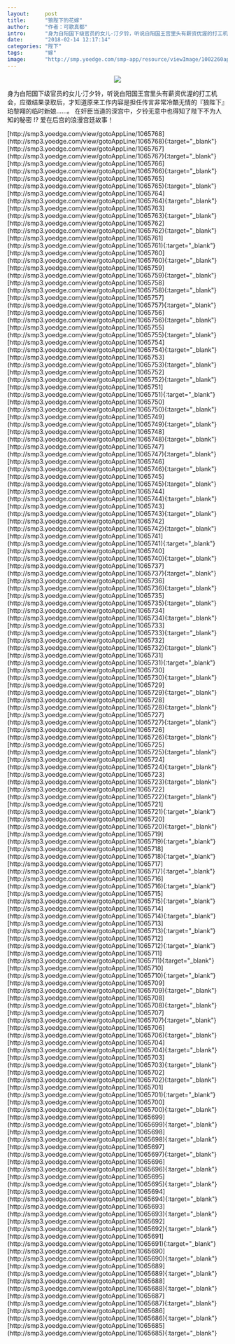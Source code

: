 ```yaml
---
layout:     post
title:      "狼陛下的花嫁"
author:     "作者：可歌真都"
intro:      "身为白阳国下级官员的女儿·汀夕铃，听说白阳国王宫里头有薪资优渥的打工机会，应徵结果录取后，才知道原来工作内容是担任传言非常冷酷无情的『狼陛下』珀黎翔的临时新娘……。 在奸臣当道的深宫中，夕铃无意中也得知了陛下不为人知的秘密 !? 爱在后宫的浪漫宫廷故事！"
date:       "2018-02-14 12:17:14"
categories: "陛下"
tags:       "嫁"
image:      "http://smp.yoedge.com/smp-app/resource/viewImage/1002260appline.png"
---
```

<div style="text-align: center">
<p><img src="http://smp.yoedge.com/smp-app/resource/viewImage/1002260appline.png"/></p>
</div>
<p class="post-meta">
<span>身为白阳国下级官员的女儿·汀夕铃，听说白阳国王宫里头有薪资优渥的打工机会，应徵结果录取后，才知道原来工作内容是担任传言非常冷酷无情的『狼陛下』珀黎翔的临时新娘……。 在奸臣当道的深宫中，夕铃无意中也得知了陛下不为人知的秘密 !? 爱在后宫的浪漫宫廷故事！</span>
</p>
[http://smp3.yoedge.com/view/gotoAppLine/1065768](http://smp3.yoedge.com/view/gotoAppLine/1065768){:target="_blank"}
[http://smp3.yoedge.com/view/gotoAppLine/1065767](http://smp3.yoedge.com/view/gotoAppLine/1065767){:target="_blank"}
[http://smp3.yoedge.com/view/gotoAppLine/1065766](http://smp3.yoedge.com/view/gotoAppLine/1065766){:target="_blank"}
[http://smp3.yoedge.com/view/gotoAppLine/1065765](http://smp3.yoedge.com/view/gotoAppLine/1065765){:target="_blank"}
[http://smp3.yoedge.com/view/gotoAppLine/1065764](http://smp3.yoedge.com/view/gotoAppLine/1065764){:target="_blank"}
[http://smp3.yoedge.com/view/gotoAppLine/1065763](http://smp3.yoedge.com/view/gotoAppLine/1065763){:target="_blank"}
[http://smp3.yoedge.com/view/gotoAppLine/1065762](http://smp3.yoedge.com/view/gotoAppLine/1065762){:target="_blank"}
[http://smp3.yoedge.com/view/gotoAppLine/1065761](http://smp3.yoedge.com/view/gotoAppLine/1065761){:target="_blank"}
[http://smp3.yoedge.com/view/gotoAppLine/1065760](http://smp3.yoedge.com/view/gotoAppLine/1065760){:target="_blank"}
[http://smp3.yoedge.com/view/gotoAppLine/1065759](http://smp3.yoedge.com/view/gotoAppLine/1065759){:target="_blank"}
[http://smp3.yoedge.com/view/gotoAppLine/1065758](http://smp3.yoedge.com/view/gotoAppLine/1065758){:target="_blank"}
[http://smp3.yoedge.com/view/gotoAppLine/1065757](http://smp3.yoedge.com/view/gotoAppLine/1065757){:target="_blank"}
[http://smp3.yoedge.com/view/gotoAppLine/1065756](http://smp3.yoedge.com/view/gotoAppLine/1065756){:target="_blank"}
[http://smp3.yoedge.com/view/gotoAppLine/1065755](http://smp3.yoedge.com/view/gotoAppLine/1065755){:target="_blank"}
[http://smp3.yoedge.com/view/gotoAppLine/1065754](http://smp3.yoedge.com/view/gotoAppLine/1065754){:target="_blank"}
[http://smp3.yoedge.com/view/gotoAppLine/1065753](http://smp3.yoedge.com/view/gotoAppLine/1065753){:target="_blank"}
[http://smp3.yoedge.com/view/gotoAppLine/1065752](http://smp3.yoedge.com/view/gotoAppLine/1065752){:target="_blank"}
[http://smp3.yoedge.com/view/gotoAppLine/1065751](http://smp3.yoedge.com/view/gotoAppLine/1065751){:target="_blank"}
[http://smp3.yoedge.com/view/gotoAppLine/1065750](http://smp3.yoedge.com/view/gotoAppLine/1065750){:target="_blank"}
[http://smp3.yoedge.com/view/gotoAppLine/1065749](http://smp3.yoedge.com/view/gotoAppLine/1065749){:target="_blank"}
[http://smp3.yoedge.com/view/gotoAppLine/1065748](http://smp3.yoedge.com/view/gotoAppLine/1065748){:target="_blank"}
[http://smp3.yoedge.com/view/gotoAppLine/1065747](http://smp3.yoedge.com/view/gotoAppLine/1065747){:target="_blank"}
[http://smp3.yoedge.com/view/gotoAppLine/1065746](http://smp3.yoedge.com/view/gotoAppLine/1065746){:target="_blank"}
[http://smp3.yoedge.com/view/gotoAppLine/1065745](http://smp3.yoedge.com/view/gotoAppLine/1065745){:target="_blank"}
[http://smp3.yoedge.com/view/gotoAppLine/1065744](http://smp3.yoedge.com/view/gotoAppLine/1065744){:target="_blank"}
[http://smp3.yoedge.com/view/gotoAppLine/1065743](http://smp3.yoedge.com/view/gotoAppLine/1065743){:target="_blank"}
[http://smp3.yoedge.com/view/gotoAppLine/1065742](http://smp3.yoedge.com/view/gotoAppLine/1065742){:target="_blank"}
[http://smp3.yoedge.com/view/gotoAppLine/1065741](http://smp3.yoedge.com/view/gotoAppLine/1065741){:target="_blank"}
[http://smp3.yoedge.com/view/gotoAppLine/1065740](http://smp3.yoedge.com/view/gotoAppLine/1065740){:target="_blank"}
[http://smp3.yoedge.com/view/gotoAppLine/1065737](http://smp3.yoedge.com/view/gotoAppLine/1065737){:target="_blank"}
[http://smp3.yoedge.com/view/gotoAppLine/1065736](http://smp3.yoedge.com/view/gotoAppLine/1065736){:target="_blank"}
[http://smp3.yoedge.com/view/gotoAppLine/1065735](http://smp3.yoedge.com/view/gotoAppLine/1065735){:target="_blank"}
[http://smp3.yoedge.com/view/gotoAppLine/1065734](http://smp3.yoedge.com/view/gotoAppLine/1065734){:target="_blank"}
[http://smp3.yoedge.com/view/gotoAppLine/1065733](http://smp3.yoedge.com/view/gotoAppLine/1065733){:target="_blank"}
[http://smp3.yoedge.com/view/gotoAppLine/1065732](http://smp3.yoedge.com/view/gotoAppLine/1065732){:target="_blank"}
[http://smp3.yoedge.com/view/gotoAppLine/1065731](http://smp3.yoedge.com/view/gotoAppLine/1065731){:target="_blank"}
[http://smp3.yoedge.com/view/gotoAppLine/1065730](http://smp3.yoedge.com/view/gotoAppLine/1065730){:target="_blank"}
[http://smp3.yoedge.com/view/gotoAppLine/1065729](http://smp3.yoedge.com/view/gotoAppLine/1065729){:target="_blank"}
[http://smp3.yoedge.com/view/gotoAppLine/1065728](http://smp3.yoedge.com/view/gotoAppLine/1065728){:target="_blank"}
[http://smp3.yoedge.com/view/gotoAppLine/1065727](http://smp3.yoedge.com/view/gotoAppLine/1065727){:target="_blank"}
[http://smp3.yoedge.com/view/gotoAppLine/1065726](http://smp3.yoedge.com/view/gotoAppLine/1065726){:target="_blank"}
[http://smp3.yoedge.com/view/gotoAppLine/1065725](http://smp3.yoedge.com/view/gotoAppLine/1065725){:target="_blank"}
[http://smp3.yoedge.com/view/gotoAppLine/1065724](http://smp3.yoedge.com/view/gotoAppLine/1065724){:target="_blank"}
[http://smp3.yoedge.com/view/gotoAppLine/1065723](http://smp3.yoedge.com/view/gotoAppLine/1065723){:target="_blank"}
[http://smp3.yoedge.com/view/gotoAppLine/1065722](http://smp3.yoedge.com/view/gotoAppLine/1065722){:target="_blank"}
[http://smp3.yoedge.com/view/gotoAppLine/1065721](http://smp3.yoedge.com/view/gotoAppLine/1065721){:target="_blank"}
[http://smp3.yoedge.com/view/gotoAppLine/1065720](http://smp3.yoedge.com/view/gotoAppLine/1065720){:target="_blank"}
[http://smp3.yoedge.com/view/gotoAppLine/1065719](http://smp3.yoedge.com/view/gotoAppLine/1065719){:target="_blank"}
[http://smp3.yoedge.com/view/gotoAppLine/1065718](http://smp3.yoedge.com/view/gotoAppLine/1065718){:target="_blank"}
[http://smp3.yoedge.com/view/gotoAppLine/1065717](http://smp3.yoedge.com/view/gotoAppLine/1065717){:target="_blank"}
[http://smp3.yoedge.com/view/gotoAppLine/1065716](http://smp3.yoedge.com/view/gotoAppLine/1065716){:target="_blank"}
[http://smp3.yoedge.com/view/gotoAppLine/1065715](http://smp3.yoedge.com/view/gotoAppLine/1065715){:target="_blank"}
[http://smp3.yoedge.com/view/gotoAppLine/1065714](http://smp3.yoedge.com/view/gotoAppLine/1065714){:target="_blank"}
[http://smp3.yoedge.com/view/gotoAppLine/1065713](http://smp3.yoedge.com/view/gotoAppLine/1065713){:target="_blank"}
[http://smp3.yoedge.com/view/gotoAppLine/1065712](http://smp3.yoedge.com/view/gotoAppLine/1065712){:target="_blank"}
[http://smp3.yoedge.com/view/gotoAppLine/1065711](http://smp3.yoedge.com/view/gotoAppLine/1065711){:target="_blank"}
[http://smp3.yoedge.com/view/gotoAppLine/1065710](http://smp3.yoedge.com/view/gotoAppLine/1065710){:target="_blank"}
[http://smp3.yoedge.com/view/gotoAppLine/1065709](http://smp3.yoedge.com/view/gotoAppLine/1065709){:target="_blank"}
[http://smp3.yoedge.com/view/gotoAppLine/1065708](http://smp3.yoedge.com/view/gotoAppLine/1065708){:target="_blank"}
[http://smp3.yoedge.com/view/gotoAppLine/1065707](http://smp3.yoedge.com/view/gotoAppLine/1065707){:target="_blank"}
[http://smp3.yoedge.com/view/gotoAppLine/1065706](http://smp3.yoedge.com/view/gotoAppLine/1065706){:target="_blank"}
[http://smp3.yoedge.com/view/gotoAppLine/1065704](http://smp3.yoedge.com/view/gotoAppLine/1065704){:target="_blank"}
[http://smp3.yoedge.com/view/gotoAppLine/1065703](http://smp3.yoedge.com/view/gotoAppLine/1065703){:target="_blank"}
[http://smp3.yoedge.com/view/gotoAppLine/1065702](http://smp3.yoedge.com/view/gotoAppLine/1065702){:target="_blank"}
[http://smp3.yoedge.com/view/gotoAppLine/1065701](http://smp3.yoedge.com/view/gotoAppLine/1065701){:target="_blank"}
[http://smp3.yoedge.com/view/gotoAppLine/1065700](http://smp3.yoedge.com/view/gotoAppLine/1065700){:target="_blank"}
[http://smp3.yoedge.com/view/gotoAppLine/1065699](http://smp3.yoedge.com/view/gotoAppLine/1065699){:target="_blank"}
[http://smp3.yoedge.com/view/gotoAppLine/1065698](http://smp3.yoedge.com/view/gotoAppLine/1065698){:target="_blank"}
[http://smp3.yoedge.com/view/gotoAppLine/1065697](http://smp3.yoedge.com/view/gotoAppLine/1065697){:target="_blank"}
[http://smp3.yoedge.com/view/gotoAppLine/1065696](http://smp3.yoedge.com/view/gotoAppLine/1065696){:target="_blank"}
[http://smp3.yoedge.com/view/gotoAppLine/1065695](http://smp3.yoedge.com/view/gotoAppLine/1065695){:target="_blank"}
[http://smp3.yoedge.com/view/gotoAppLine/1065694](http://smp3.yoedge.com/view/gotoAppLine/1065694){:target="_blank"}
[http://smp3.yoedge.com/view/gotoAppLine/1065693](http://smp3.yoedge.com/view/gotoAppLine/1065693){:target="_blank"}
[http://smp3.yoedge.com/view/gotoAppLine/1065692](http://smp3.yoedge.com/view/gotoAppLine/1065692){:target="_blank"}
[http://smp3.yoedge.com/view/gotoAppLine/1065691](http://smp3.yoedge.com/view/gotoAppLine/1065691){:target="_blank"}
[http://smp3.yoedge.com/view/gotoAppLine/1065690](http://smp3.yoedge.com/view/gotoAppLine/1065690){:target="_blank"}
[http://smp3.yoedge.com/view/gotoAppLine/1065689](http://smp3.yoedge.com/view/gotoAppLine/1065689){:target="_blank"}
[http://smp3.yoedge.com/view/gotoAppLine/1065688](http://smp3.yoedge.com/view/gotoAppLine/1065688){:target="_blank"}
[http://smp3.yoedge.com/view/gotoAppLine/1065687](http://smp3.yoedge.com/view/gotoAppLine/1065687){:target="_blank"}
[http://smp3.yoedge.com/view/gotoAppLine/1065686](http://smp3.yoedge.com/view/gotoAppLine/1065686){:target="_blank"}
[http://smp3.yoedge.com/view/gotoAppLine/1065685](http://smp3.yoedge.com/view/gotoAppLine/1065685){:target="_blank"}


